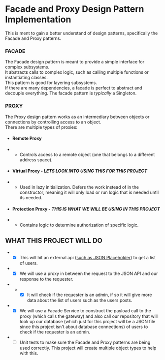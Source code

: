# Facade and Proxy Design Pattern Implementation

This is ment to gain a better understand of design patterns, specifically the Facade and Proxy patterns.

### FACADE
The Facade design pattern is meant to provide a simple interface for complex subsystems.  
It abstracts calls to complex logic, such as calling multiple functions or instantiating classes.  
This pattern is good for layering subsystems.  
If there are many dependencies, a facade is perfect to abstract and decouple everything.
The facade pattern is *typically* a Singleton.

### PROXY
The Proxy design pattern works as an intermediary between objects or connections by controlling access to an object.  
There are multiple types of proxies:
- #### Remote Proxy
- - Controls access to a remote object (one that belongs to a different address space).
- #### Virtual Proxy - ***LETS LOOK INTO USING THIS FOR THIS PROJECT***
- - Used in lazy initialization. Defers the work instead of in the constructor, meaning it will only load or run logic that is needed until its needed.
- #### Protection Proxy - ***THIS IS WHAT WE WILL BE USING IN THIS PROJECT***
- - Contains logic to determine authorization of specific logic. 

## WHAT THIS PROJECT WILL DO
- -  [x] This will hit an external api ([such as JSON Placeholder](https://jsonplaceholder.typicode.com/)) to get a list of users.  
- - [x] We will use a proxy in between the request to the JSON API and our response to the requester. 
- - - [x] It will check if the requester is an admin, if so it will give more data about the list of users such as the users posts.    
- - [x] We will use a Facade Service to construct the payload call to the proxy (which calls the gateway) and also call our repository that will look up our database (which just for this project will be a JSON file since this project isn't about database connections) of users to check if the requester is an admin.  
- - [ ] Unit tests to make sure the Facade and Proxy patterns are being used correctly. This project will create multiple object types to help with this.